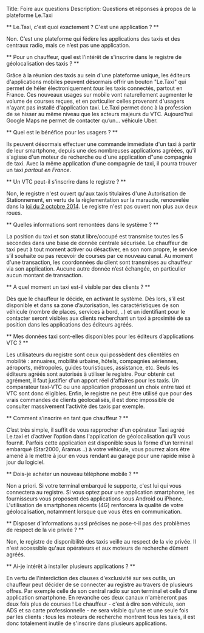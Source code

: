 Title: Foire aux questions
Description: Questions et réponses à propos de la plateforme Le.Taxi

** Le.Taxi, c'est quoi exactement&#160;? C'est une application&#160;? **

Non. C’est une plateforme qui fédère les applications des taxis et des centraux radio, mais ce n’est pas une application.

** Pour un chauffeur, quel est l'intérêt de s'inscrire dans le registre de géolocalisation des taxis&#160;? **

Grâce à la réunion des taxis au sein d'une plateforme unique, les éditeurs d'applications mobiles peuvent désormais offrir un bouton "Le.Taxi" qui permet de héler électroniquement _tous_ les taxis connectés, partout en France. Ces nouveaux usages sur mobile vont naturellement augmenter le volume de courses reçues, et en particulier celles provenant d'usagers n'ayant pas installé d'application taxi. Le.Taxi permet donc à la profession de se hisser au même niveau que les acteurs majeurs du VTC. Aujourd’hui Google Maps ne permet de contacter qu’un... véhicule Uber.

** Quel est le bénéfice pour les usagers&#160;? **

Ils peuvent désormais effectuer une commande immédiate d'un taxi à partir de leur smartphone, depuis une des nombreuses applications agréées, qu'il s'agisse d'un moteur de recherche ou d'une application d"une compagnie de taxi. Avec la même application d'une compagnie de taxi, il pourra trouver un taxi _partout en France_.

** Un VTC peut-il s'inscrire dans le registre&#160;? **

Non, le registre n'est ouvert qu'aux taxis titulaires d'une Autorisation de Stationnement, en vertu de la règlementation sur la maraude, renouvelée dans la <a rel="nofollow" href="http://legifrance.gouv.fr/affichTexte.do?cidTexte=JORFTEXT000029527162&amp;categorieLien=id">loi du 2 octobre 2014</a>. Le registre n'est pas ouvert non plus aux deux roues.

** Quelles informations sont remontées dans le système&#160;? **

La position du taxi et son statut libre/occupé est transmise toutes les 5 secondes dans une base de donnée centrale sécurisée. Le chauffeur de taxi peut à tout moment activer ou désactiver, en son nom propre, le service s’il souhaite ou pas recevoir de courses par ce nouveau canal. Au moment d'une transaction, les coordonnées du client sont transmises au chauffeur via son application. Aucune autre donnée n’est échangée, en particulier aucun montant de transaction.

** A quel moment un taxi est-il visible par des clients&#160;? **

Dès que le chauffeur le décide, en activant le système. Dès lors, s’il est disponible et dans sa zone d’autorisation, les caractéristiques de son véhicule (nombre de places, services à bord, ..) et un identifiant pour le contacter seront visibles aux clients recherchant un taxi à proximité de sa position dans les applications des éditeurs agréés.

** Mes données taxi sont-elles disponibles pour les éditeurs d’applications VTC&#160;? **

Les utilisateurs du registre sont ceux qui possèdent des clientèles en mobilité&#160;: annuaires, mobilité urbaine, hôtels, compagnies aériennes, aéroports, métropoles, guides touristiques, assistance, etc. Seuls les éditeurs agréés sont autorisés à utiliser le registre. Pour obtenir cet agrément, il faut justifier d'un apport réel d'affaires pour les taxis. Un comparateur taxi-VTC ou une application proposant un choix entre taxi et VTC sont donc
éligibles. Enfin, le registre ne peut être utilisé que pour des vrais commandes de clients géolocalisés, il est donc impossible de consulter massivement l'activité des taxis par exemple.

** Comment s’inscrire en tant que chauffeur&#160;? **

C’est très simple, il suffit de vous rapprocher d'un opérateur Taxi agréé Le.taxi et d’activer l’option dans l'application de géolocalisation qu'il vous fournit. Parfois cette application est disponible sous la forme d'un terminal embarqué (Star2000, Aramus ..) à votre véhicule, vous pourrez alors être amené à le mettre à jour en vous rendant au garage pour une rapide mise à jour du logiciel.

** Dois-je acheter un nouveau téléphone mobile&#160;? **

Non a priori. Si votre terminal embarqué le supporte, c'est lui qui vous connectera au registre. Si vous optez pour une application smartphone, les fournisseurs vous proposent des applications sous Android ou iPhone. L'utilisation de smartphones récents (4G) renforcera la qualité de votre géolocalisation, notamment lorsque que vous êtes en communication.

** Disposer d’informations aussi précises ne pose-t-il pas des problèmes de respect de la vie privée&#160;? **

Non, le registre de disponibilité des taxis veille au respect de la vie privée. Il n'est accessible qu'aux opérateurs et aux moteurs de recherche dûment agréés.

** Ai-je intérêt à installer plusieurs applications&#160;? **

En vertu de l'interdiction des clauses d'exclusivité sur ses outils, un chauffeur peut décider de se connecter au registre au travers de plusieurs offres. Par exemple celle de son central radio sur son terminal et celle d'une application smartphone. En revanche ces deux canaux n'amèneront pas deux fois plus de courses ! Le chauffeur - c'est à dire son véhicule, son ADS et sa carte professionnelle - ne sera visible qu'une et une seule fois par les clients : tous les moteurs de recherche montrent tous les taxis, il est donc totalement inutile de s'inscrire dans plusieurs applications.


